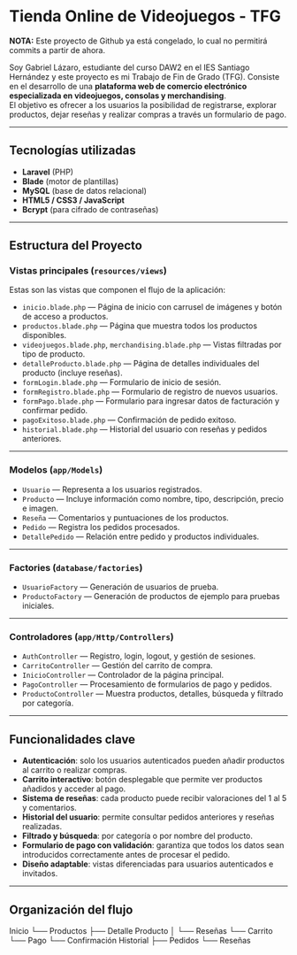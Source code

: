 # Tienda Online de Videojuegos - TFG

**NOTA:** Este proyecto de Github ya está congelado, lo cual no permitirá commits a partir de ahora.

Soy Gabriel Lázaro, estudiante del curso DAW2 en el IES Santiago Hernández y este proyecto es mi Trabajo de Fin de Grado (TFG). Consiste en el desarrollo de una **plataforma web de comercio electrónico especializada en videojuegos, consolas y merchandising**.  
El objetivo es ofrecer a los usuarios la posibilidad de registrarse, explorar productos, dejar reseñas y realizar compras a través un formulario de pago.

---

## Tecnologías utilizadas

- **Laravel** (PHP)
- **Blade** (motor de plantillas)
- **MySQL** (base de datos relacional)
- **HTML5 / CSS3 / JavaScript**
- **Bcrypt** (para cifrado de contraseñas)

---

## Estructura del Proyecto

### Vistas principales (`resources/views`)
Estas son las vistas que componen el flujo de la aplicación:

- `inicio.blade.php` — Página de inicio con carrusel de imágenes y botón de acceso a productos.
- `productos.blade.php` — Página que muestra todos los productos disponibles.
- `videojuegos.blade.php`, `merchandising.blade.php` — Vistas filtradas por tipo de producto.
- `detalleProducto.blade.php` — Página de detalles individuales del producto (incluye reseñas).
- `formLogin.blade.php` — Formulario de inicio de sesión.
- `formRegistro.blade.php` — Formulario de registro de nuevos usuarios.
- `formPago.blade.php` — Formulario para ingresar datos de facturación y confirmar pedido.
- `pagoExitoso.blade.php` — Confirmación de pedido exitoso.
- `historial.blade.php` — Historial del usuario con reseñas y pedidos anteriores.

---

### Modelos (`app/Models`)

- `Usuario` — Representa a los usuarios registrados.
- `Producto` — Incluye información como nombre, tipo, descripción, precio e imagen.
- `Reseña` — Comentarios y puntuaciones de los productos.
- `Pedido` — Registra los pedidos procesados.
- `DetallePedido` — Relación entre pedido y productos individuales.

---

### Factories (`database/factories`)

- `UsuarioFactory` — Generación de usuarios de prueba.
- `ProductoFactory` — Generación de productos de ejemplo para pruebas iniciales.

---

### Controladores (`app/Http/Controllers`)

- `AuthController` — Registro, login, logout, y gestión de sesiones.
- `CarritoController` — Gestión del carrito de compra.
- `InicioController` — Controlador de la página principal.
- `PagoController` — Procesamiento de formularios de pago y pedidos.
- `ProductoController` — Muestra productos, detalles, búsqueda y filtrado por categoría.

---

## Funcionalidades clave

- **Autenticación**: solo los usuarios autenticados pueden añadir productos al carrito o realizar compras.
- **Carrito interactivo**: botón desplegable que permite ver productos añadidos y acceder al pago.
- **Sistema de reseñas**: cada producto puede recibir valoraciones del 1 al 5 y comentarios.
- **Historial del usuario**: permite consultar pedidos anteriores y reseñas realizadas.
- **Filtrado y búsqueda**: por categoría o por nombre del producto.
- **Formulario de pago con validación**: garantiza que todos los datos sean introducidos correctamente antes de procesar el pedido.
- **Diseño adaptable**: vistas diferenciadas para usuarios autenticados e invitados.

---

## Organización del flujo

Inicio
 └── Productos
       ├── Detalle Producto
       │     └── Reseñas
       └── Carrito
              └── Pago
                     └── Confirmación
Historial
 ├── Pedidos
 └── Reseñas
